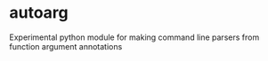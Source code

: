 # autoarg
Experimental python module for making command line parsers from function argument annotations

